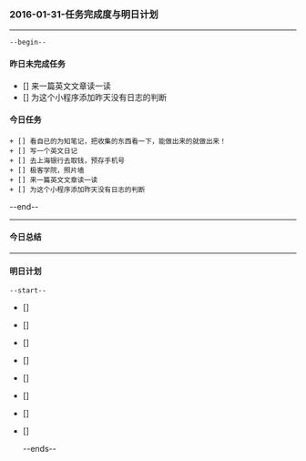 ### 2016-01-31-任务完成度与明日计划

----------------------------------------------------------------------------------------------------------
    --begin--
#### 昨日未完成任务
+ [] 来一篇英文文章读一读
+ [] 为这个小程序添加昨天没有日志的判断

#### 今日任务
    + [] 看自已的为知笔记，把收集的东西看一下，能做出来的就做出来！
    + [] 写一个英文日记
    + [] 去上海银行去取钱，预存手机号
    + [] 极客学院，照片墙
    + [] 来一篇英文文章读一读
    + [] 为这个小程序添加昨天没有日志的判断
    
--end--

----------------------------------------------------------------------------------------------------------
#### 今日总结


----------------------------------------------------------------------------------------------------------
#### 明日计划
    --start--
+ [] 
+ [] 
+ [] 
+ [] 
+ [] 
+ [] 
+ [] 
+ [] 

    --ends--
